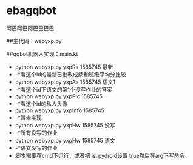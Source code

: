 # ebagqbot
阿巴阿巴阿巴巴巴巴

##主代码：webyxp.py

##qqbot机器人实现：main.kt

- python webyxp.py yxpRs 1585745 最新  
- -*看这个id的最新已批改成绩和班级平均分比较
- python webyxp.py yxpAs 1585745 语文1 
- -*看这个id下语文的第1个没写作业的答案
- python webyxp.py yxpPic 1585745 
- -*看这个id的私人头像
- python webyxp.py yxpInfo 1585745 
- -*暂未实现
- python webyxp.py yxpHw 1585745 没写 
- -*所有没写的作业
- python webyxp.py yxpHw 1585745 语文 
- -*语文没写的作业
- 脚本需要在cmd下运行，或者把 is_pydroid设置 true然后在arg下写命令。  
